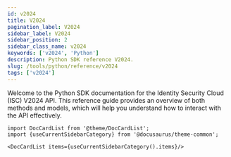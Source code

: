 ```yaml
---
id: v2024
title: V2024
pagination_label: V2024
sidebar_label: V2024
sidebar_position: 2
sidebar_class_name: v2024
keywords: ['v2024', 'Python']
description: Python SDK reference V2024.
slug: /tools/python/reference/v2024
tags: ['v2024']
---
```


Welcome to the Python SDK documentation for the Identity Security Cloud (ISC) V2024 API. This reference guide provides an overview of both methods and models, which will help you understand how to interact with the API effectively.

```mdx-code-block
import DocCardList from '@theme/DocCardList';
import {useCurrentSidebarCategory} from '@docusaurus/theme-common';

<DocCardList items={useCurrentSidebarCategory().items}/>
```
